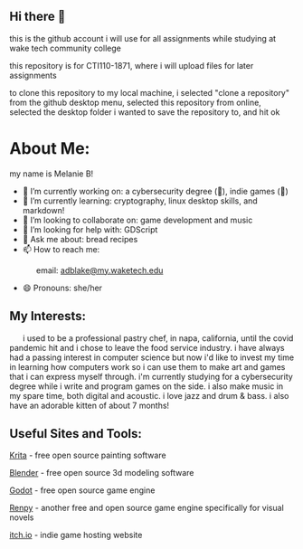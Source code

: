 ## Hi there 👋

this is the github account i will use for all assignments while studying at wake tech community college

this repository is for CTI110-1871, where i will upload files for later assignments

to clone this repository to my local machine, i selected "clone a repository" from the github desktop menu, selected this repository from online, selected the desktop folder i wanted to save the repository to, and hit ok

# About Me:

my name is Melanie B!
- 🔭 I’m currently working on: a cybersecurity degree (😬), indie games (😬) 
- 🌱 I’m currently learning: cryptography, linux desktop skills, and markdown!
- 👯 I’m looking to collaborate on: game development and music
- 🤔 I’m looking for help with: GDScript
- 💬 Ask me about: bread recipes
- 📫 How to reach me:

&nbsp;&nbsp;&nbsp;&nbsp;&nbsp;&nbsp;&nbsp;&nbsp;&nbsp;&nbsp;&nbsp;&nbsp;email: adblake@my.waketech.edu

- 😄 Pronouns: she/her

## My Interests:

&nbsp;&nbsp;&nbsp;&nbsp;&nbsp;&nbsp;i used to be a professional pastry chef, in napa, california, until the covid pandemic hit and i chose to leave the food service industry. i have always had a passing interest in computer science but now i'd like to invest my time in learning how computers work so i can use them to make art and games that i can express myself through. i'm currently studying for a cybersecurity degree while i write and program games on the side. i also make music in my spare time, both digital and acoustic. i love jazz and drum & bass. i also have an adorable kitten of about 7 months!

## Useful Sites and Tools:

[Krita](https://krita.org/en/) - free open source painting software

[Blender](https://www.blender.org/) - free open source 3d modeling software

[Godot](https://godotengine.org/) - free open source game engine

[Renpy](https://www.renpy.org/) - another free and open source game engine specifically for visual novels

[itch.io](https://itch.io/) - indie game hosting website